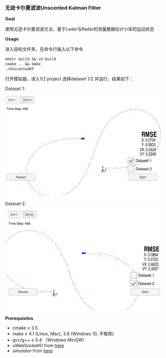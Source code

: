 ### **无迹卡尔曼滤波Unscented Kalman Filter**

**Goal**

使用无迹卡尔曼滤波方法，基于Ladar与Radar的测量数据估计小车的运动状态

**Usage**

进入目标文件夹，在命令行输入以下命令

```shell
mkdir build && cd build
cmake .. && make
./UnscentedKF
```

打开模拟器，进入1/2 project 选择dataset 1/2 并运行，结果如下：



Dataset 1:

![](FIG1.png)

Dataset 2:

![](FIG2.png)



**Prerequisites**

* cmake &ge; 3.5 
* make &ge; 4.1 (Linux, Mac), 3.8 (Windows 10, 不推荐)
* gcc/g++ &ge; 5.4 （Windows MinGW)
* uWebSocketIO from [here](https://github.com/uNetworking/uWebSockets)
* *simulator* from [here](https://github.com/udacity/self-driving-car-sim/releases/)



